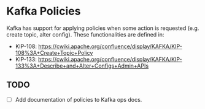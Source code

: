 # Kafka Policies

Kafka has support for applying policies when some action is requested (e.g. create topic, alter config).
These functionalities are defined in: 

- KIP-108: https://cwiki.apache.org/confluence/display/KAFKA/KIP-108%3A+Create+Topic+Policy
- KIP-133: https://cwiki.apache.org/confluence/display/KAFKA/KIP-133%3A+Describe+and+Alter+Configs+Admin+APIs

## TODO

- [ ] Add documentation of policies to Kafka ops docs.